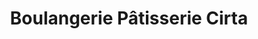 ---
title: "Boulangerie Pâtisserie Cirta"
url: /nice/boulangerie-patisserie-cirta/
shop: boulangerie
---